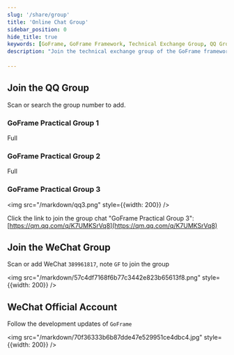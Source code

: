 ```yaml
---
slug: '/share/group'
title: 'Online Chat Group'
sidebar_position: 0
hide_title: true
keywords: [GoFrame, GoFrame Framework, Technical Exchange Group, QQ Group, WeChat Group, Practical Group, Programming Community, Software Development, Developer Communication, GoFrame Official Account]
description: "Join the technical exchange group of the GoFrame framework, participate in the GoFrame practical group and WeChat group, and get the latest updates and technical exchanges on the framework's development. We offer multiple QQ groups and WeChat groups for enthusiasts to share experiences and exchange development insights, while continuously following the latest news about GoFrame."

---
```


## Join the QQ Group

Scan or search the group number to add.

### GoFrame Practical Group 1
Full

### GoFrame Practical Group 2
Full

### GoFrame Practical Group 3
<img src="/markdown/qq3.png" style={{width: 200}} />

Click the link to join the group chat "GoFrame Practical Group 3": [https://qm.qq.com/q/K7UMKSrVq8](https://qm.qq.com/q/K7UMKSrVq8)

## Join the WeChat Group

Scan or add WeChat `389961817`, note `GF` to join the group

<img src="/markdown/57c4df7168f6b77c3442e823b65613f8.png" style={{width: 200}} />

## WeChat Official Account

Follow the development updates of `GoFrame`

<img src="/markdown/70f36333b6b87dde47e529951ce4dbc4.jpg" style={{width: 200}} />